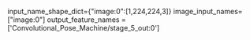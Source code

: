 input_name_shape_dict={"image:0":[1,224,224,3]}
image_input_names=["image:0"]
output_feature_names = ['Convolutional_Pose_Machine/stage_5_out:0']